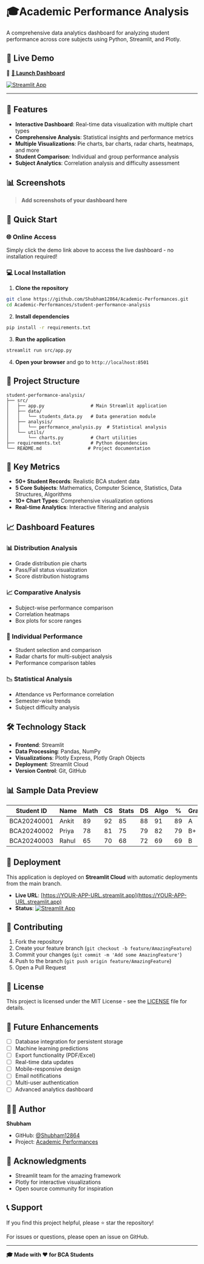 # 🎓Academic Performance Analysis

A comprehensive data analytics dashboard for analyzing  student performance across core subjects using Python, Streamlit, and Plotly.

## 🌟 Live Demo

🔗 **[🚀 Launch Dashboard](https://academic-performances-6cakjfasowlj6astfxgmdf.streamlit.app/)** 

[![Streamlit App](https://static.streamlit.io/badges/streamlit_badge_black_white.svg)](https://YOUR-APP-URL.streamlit.app)

---

## 🌟 Features

- **Interactive Dashboard**: Real-time data visualization with multiple chart types
- **Comprehensive Analysis**: Statistical insights and performance metrics
- **Multiple Visualizations**: Pie charts, bar charts, radar charts, heatmaps, and more
- **Student Comparison**: Individual and group performance analysis
- **Subject Analytics**: Correlation analysis and difficulty assessment

## 📊 Screenshots

> **Add screenshots of your dashboard here**

## 🚀 Quick Start

### 🌐 Online Access
Simply click the demo link above to access the live dashboard - no installation required!

### 💻 Local Installation

1. **Clone the repository**
```bash
git clone https://github.com/Shubham12864/Academic-Performances.git
cd Academic-Performances/student-performance-analysis
```

2. **Install dependencies**
```bash
pip install -r requirements.txt
```

3. **Run the application**
```bash
streamlit run src/app.py
```

4. **Open your browser** and go to `http://localhost:8501`

## 📁 Project Structure

```
student-performance-analysis/
├── src/
│   ├── app.py                 # Main Streamlit application
│   ├── data/
│   │   └── students_data.py   # Data generation module
│   ├── analysis/
│   │   └── performance_analysis.py  # Statistical analysis
│   └── utils/
│       └── charts.py          # Chart utilities
├── requirements.txt           # Python dependencies
└── README.md                 # Project documentation
```

## 🎯 Key Metrics

- **50+ Student Records**: Realistic BCA student data
- **5 Core Subjects**: Mathematics, Computer Science, Statistics, Data Structures, Algorithms
- **10+ Chart Types**: Comprehensive visualization options
- **Real-time Analytics**: Interactive filtering and analysis

## 📈 Dashboard Features

### 📊 Distribution Analysis
- Grade distribution pie charts
- Pass/Fail status visualization
- Score distribution histograms

### 📈 Comparative Analysis
- Subject-wise performance comparison
- Correlation heatmaps
- Box plots for score ranges

### 🎯 Individual Performance
- Student selection and comparison
- Radar charts for multi-subject analysis
- Performance comparison tables

### 📉 Statistical Analysis
- Attendance vs Performance correlation
- Semester-wise trends
- Subject difficulty analysis

## 🛠️ Technology Stack

- **Frontend**: Streamlit
- **Data Processing**: Pandas, NumPy
- **Visualizations**: Plotly Express, Plotly Graph Objects
- **Deployment**: Streamlit Cloud
- **Version Control**: Git, GitHub

## 📊 Sample Data Preview

| Student ID  | Name  | Math | CS | Stats | DS | Algo | % | Grade | Status |
|-------------|-------|------|----|---------|----|------|---|-------|--------|
| BCA20240001 | Ankit | 89   | 92 | 85    | 88 | 91   | 89| A     | Pass   |
| BCA20240002 | Priya | 78   | 81 | 75    | 79 | 82   | 79| B+    | Pass   |
| BCA20240003 | Rahul | 65   | 70 | 68    | 72 | 69   | 69| B     | Pass   |

## 🚀 Deployment

This application is deployed on **Streamlit Cloud** with automatic deployments from the main branch.

- **Live URL**: [https://YOUR-APP-URL.streamlit.app](https://YOUR-APP-URL.streamlit.app)
- **Status**: [![Streamlit App](https://static.streamlit.io/badges/streamlit_badge_black_white.svg)](https://YOUR-APP-URL.streamlit.app)

## 🤝 Contributing

1. Fork the repository
2. Create your feature branch (`git checkout -b feature/AmazingFeature`)
3. Commit your changes (`git commit -m 'Add some AmazingFeature'`)
4. Push to the branch (`git push origin feature/AmazingFeature`)
5. Open a Pull Request

## 📝 License

This project is licensed under the MIT License - see the [LICENSE](LICENSE) file for details.

## 🎯 Future Enhancements

- [ ] Database integration for persistent storage
- [ ] Machine learning predictions
- [ ] Export functionality (PDF/Excel)
- [ ] Real-time data updates
- [ ] Mobile-responsive design
- [ ] Email notifications
- [ ] Multi-user authentication
- [ ] Advanced analytics dashboard

## 👨‍💻 Author

**Shubham**
- GitHub: [@Shubham12864](https://github.com/Shubham12864)
- Project: [Academic Performances](https://github.com/Shubham12864/Academic-Performances)

## 🙏 Acknowledgments

- Streamlit team for the amazing framework
- Plotly for interactive visualizations
- Open source community for inspiration

## 📞 Support

If you find this project helpful, please ⭐ star the repository!

For issues or questions, please open an issue on GitHub.

---

**🎓 Made with ❤️ for BCA Students**
